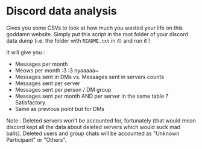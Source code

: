 # Discord data analysis

Gives you some CSVs to look at how much you wasted your life on this goddamn website. Simply put this script in the root folder of your discord data dump (i.e. the folder with `README.txt` in it) and run it !

It will give you :
* Messages per month
* Meows per month :3 :3 nyaaaaa~
* Messages sent in DMs vs. Messages sent in servers counts
* Messages sent per server
* Messages sent per person / DM group
* Messages sent per month AND per server in the same table ? Satisfactory.
* Same as previous point but for DMs

Note : Deleted servers won't be accounted for, fortunately (that would mean discord kept all the data about deleted servers which would suck mad balls). Deleted users and group chats will be accounted as "Unknown Participant" or "Others".